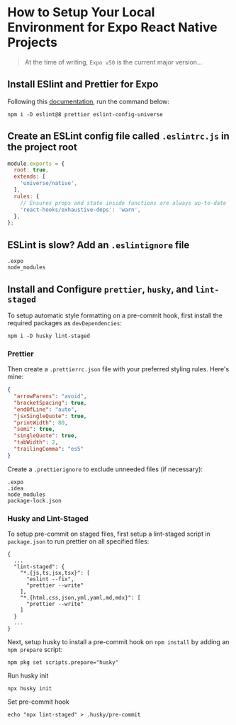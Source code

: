 # How to Setup Your Local Environment for Expo React Native Projects

> At the time of writing, `Expo v50` is the current major version...

## Install ESlint and Prettier for Expo

Following this [documentation](https://docs.expo.dev/guides/using-eslint/), run the command below:

```
npm i -D eslint@8 prettier eslint-config-universe
```

## Create an ESLint config file called `.eslintrc.js` in the project root

```javascript
module.exports = {
  root: true,
  extends: [
    'universe/native',
  ],
  rules: {
    // Ensures props and state inside functions are always up-to-date
    'react-hooks/exhaustive-deps': 'warn',
  },
};
```

## ESLint is slow? Add an `.eslintignore` file

```
.expo
node_modules
```

## Install and Configure `prettier`, `husky`, and `lint-staged`

To setup automatic style formatting on a pre-commit hook, first install the required packages as `devDependencies`:

```
npm i -D husky lint-staged
```

### Prettier

Then create a `.prettierrc.json` file with your preferred styling rules. Here's mine:

```json
{
  "arrowParens": "avoid",
  "bracketSpacing": true,
  "endOfLine": "auto",
  "jsxSingleQuote": true,
  "printWidth": 80,
  "semi": true,
  "singleQuote": true,
  "tabWidth": 2,
  "trailingComma": "es5"
}
```

Create a `.prettierignore` to exclude unneeded files (if necessary):
```
.expo
.idea
node_modules
package-lock.json
```

### Husky and Lint-Staged

To setup pre-commit on staged files, first setup a lint-staged script in `package.json` to run prettier on all specified files:

```
{
  ...
  "lint-staged": {
    "*.{js,ts,jsx,tsx}": [
      "eslint --fix",
      "prettier --write"
    ],
    "*.{html,css,json,yml,yaml,md,mdx}": [
      "prettier --write"
    ]
  }
  ...
}
```

Next, setup husky to install a pre-commit hook on `npm install` by adding an `npm prepare` script:

```
npm pkg set scripts.prepare="husky"
```

Run husky init

```
npx husky init
```

Set pre-commit hook

```
echo "npx lint-staged" > .husky/pre-commit
```

